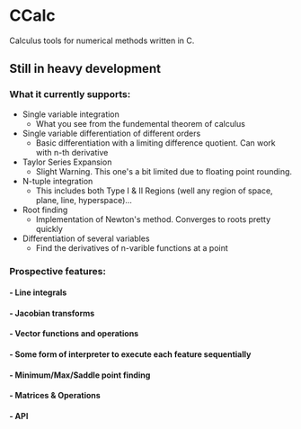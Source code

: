 # CCalc
Calculus tools for numerical methods written in C.
## Still in heavy development 
### What it currently supports:
  - Single variable integration
    - What you see from the fundemental theorem of calculus
  - Single variable differentiation of different orders
    - Basic differentiation with a limiting difference quotient. Can work with n-th derivative
  - Taylor Series Expansion
    - Slight Warning. This one's a bit limited due to floating point rounding.
  - N-tuple integration
    - This includes both Type I & II Regions (well any region of space, plane, line, hyperspace)...
  - Root finding
    - Implementation of Newton's method. Converges to roots pretty quickly
  - Differentiation of several variables
    - Find the derivatives of n-varible functions at a point

### Prospective features:
#### - Line integrals
#### - Jacobian transforms
#### - Vector functions and operations
#### - Some form of interpreter to execute each feature sequentially
#### - Minimum/Max/Saddle point finding
#### - Matrices & Operations
#### - API
